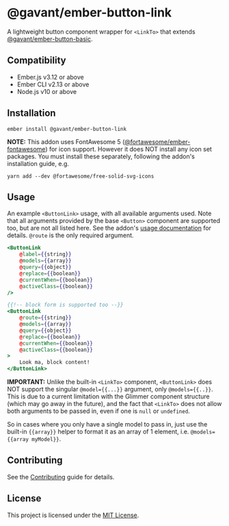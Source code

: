 @gavant/ember-button-link
==============================================================================

A lightweight button component wrapper for `<LinkTo>` that extends [@gavant/ember-button-basic](https://github.com/Gavant/gavant-ember-button-basic).


Compatibility
------------------------------------------------------------------------------

* Ember.js v3.12 or above
* Ember CLI v2.13 or above
* Node.js v10 or above


Installation
------------------------------------------------------------------------------

```
ember install @gavant/ember-button-link
```

**NOTE:** This addon uses FontAwesome 5 ([@fortawesome/ember-fontawesome](https://github.com/FortAwesome/ember-fontawesome)) for icon support. However it does NOT install any icon set packages. You must install these separately, following the addon's installation guide, e.g.
```
yarn add --dev @fortawesome/free-solid-svg-icons
```

Usage
------------------------------------------------------------------------------

An example `<ButtonLink>` usage, with all available arguments used. Note that all arguments provided by the base `<Button>` component are supported too, but are not all listed here. See the addon's [usage documentation](https://github.com/Gavant/gavant-ember-button-basic#usage) for details. `@route` is the only required argument.

```hbs
<ButtonLink
    @label={{string}}
    @models={{array}}
    @query={{object}}
    @replace={{boolean}}
    @currentWhen={{boolean}}
    @activeClass={{boolean}}
/>

{{!-- block form is supported too --}}
<ButtonLink
    @route={{string}}
    @models={{array}}
    @query={{object}}
    @replace={{boolean}}
    @currentWhen={{boolean}}
    @activeClass={{boolean}}
>
    Look ma, block content!
</ButtonLink>
```

**IMPORTANT:** Unlike the built-in `<LinkTo>` component, `<ButtonLink>` does NOT support the singular `@model={{...}}` argument, only `@models={{..}}`. This is due to a current limitation with the Glimmer component structure (which may go away in the future), and the fact that `<LinkTo>` does not allow both arguments to be passed in, even if one is `null` or `undefined`. 

So in cases where you only have a single model to pass in, just use the built-in `{{array}}` helper to format it as an array of 1 element, i.e. `@models={{array myModel}}`.

Contributing
------------------------------------------------------------------------------

See the [Contributing](CONTRIBUTING.md) guide for details.


License
------------------------------------------------------------------------------

This project is licensed under the [MIT License](LICENSE.md).
